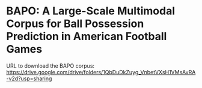 # BAPO: A Large-Scale Multimodal Corpus for Ball Possession Prediction in American Football Games


URL to download the BAPO corpus:
https://drive.google.com/drive/folders/1QbDuDkZuyg_VnbetVXsH1VMsAvRA-v2d?usp=sharing
